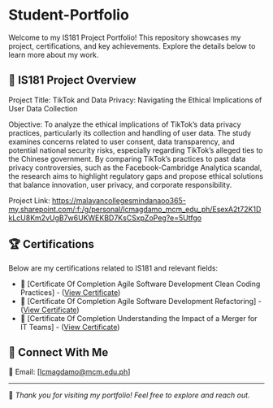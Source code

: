 # Student-Portfolio
Welcome to my IS181 Project Portfolio! This repository showcases my project, certifications, and key achievements. Explore the details below to learn more about my work.

## 📂 IS181 Project Overview
Project Title: TikTok and Data Privacy: Navigating the Ethical Implications of User Data Collection

Objective: To analyze the ethical implications of TikTok’s data privacy practices, particularly its collection and handling of user data. The study examines concerns related to user consent, data transparency, and potential national security risks, especially regarding TikTok’s alleged ties to the Chinese government. By comparing TikTok’s practices to past data privacy controversies, such as the Facebook-Cambridge Analytica scandal, the research aims to highlight regulatory gaps and propose ethical solutions that balance innovation, user privacy, and corporate responsibility. 

Project Link: https://malayancollegesmindanaoo365-my.sharepoint.com/:f:/g/personal/lcmagdamo_mcm_edu_ph/EsexA2t72K1DkLcU8Km2vUgB7w6UKWEKBD7KsCSxpZoPeg?e=5Utfgo
## 🏆 Certifications
Below are my certifications related to IS181 and relevant fields:
- 📜 [Certificate Of Completion Agile Software Development Clean Coding Practices] - ([View Certificate](link-to-certificate))
- 📜 [Certificate Of Completion Agile Software Development Refactoring] - ([View Certificate](link-to-certificate))
- 📜 [Certificate Of Completion Understanding the Impact of a Merger for IT Teams] - ([View Certificate](link-to-certificate))

## 📢 Connect With Me
📧 Email: [lcmagdamo@mcm.edu.ph]  

---
🔹 *Thank you for visiting my portfolio! Feel free to explore and reach out.*
